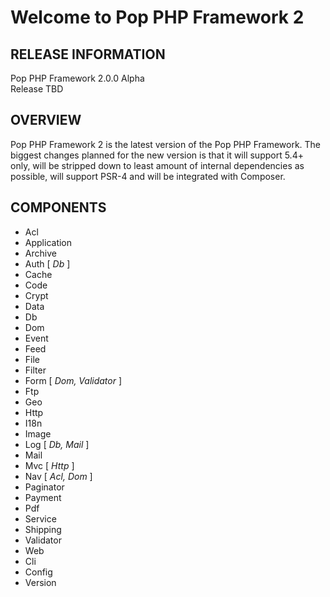 Welcome to Pop PHP Framework 2
==============================

RELEASE INFORMATION
-------------------
Pop PHP Framework 2.0.0 Alpha  
Release TBD

OVERVIEW
--------
Pop PHP Framework 2 is the latest version of the Pop PHP Framework. The biggest
changes planned for the new version is that it will support 5.4+ only, will be
stripped down to least amount of internal dependencies as possible, will support
PSR-4 and will be integrated with Composer.

COMPONENTS
----------
 - Acl
 - Application
 - Archive
 - Auth [ _Db_ ]
 - Cache
 - Code
 - Crypt
 - Data
 - Db
 - Dom
 - Event
 - Feed
 - File
 - Filter
 - Form [ _Dom, Validator_ ]
 - Ftp
 - Geo
 - Http
 - I18n
 - Image
 - Log [ _Db, Mail_ ]
 - Mail
 - Mvc [ _Http_ ]
 - Nav [ _Acl, Dom_ ]
 - Paginator
 - Payment
 - Pdf
 - Service
 - Shipping
 - Validator
 - Web
 - Cli
 - Config
 - Version


